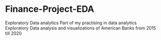 # Finance-Project-EDA
Exploratory Data analytics
Part of my practising in data analytics
Exploratory Data analysis and visualizations of American Banks from 2015 till 2020
